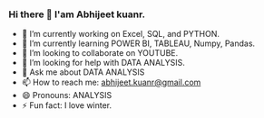 ### Hi there 👋 I'am Abhijeet kuanr. 

<!--
**Abhijeet107/Abhijeet107** is a ✨ _special_ ✨ repository because its `README.md` (this file) appears on your GitHub profile.

Here are some ideas to get you started: -->

- 🔭 I’m currently working on Excel, SQL, and PYTHON.
- 🌱 I’m currently learning POWER BI, TABLEAU, Numpy, Pandas.
- 👯 I’m looking to collaborate on YOUTUBE.
- 🤔 I’m looking for help with DATA ANALYSIS.
- 💬 Ask me about DATA ANALYSIS
- 📫 How to reach me:  abhijeet.kuanr@gmail.com
- 😄 Pronouns: ANALYSIS
- ⚡ Fun fact: I love winter.
  

